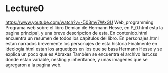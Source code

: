 # Lecture0
https://www.youtube.com/watch?v=-503mv7WxGU
Web_programming
Programa web sobre el libro Demian de Hermann Hesse, en P_0.html esta la pagina principal, y una breve descripcion de esta.
En contenido.html encuentra un resumen de todos los capitulos del libro.
En personajes.html estan narrados brevemente los personajes de esta historia
Finalmente en ideologia.html estan los arquetipos en los que se basa Hermann Hesse y se explica un poco que es Abraxas
Tambien se encuentra el archivo last.css donde estan variable, nesting y inheritance, y unas imagenes que se agregaron a la pagina web.
